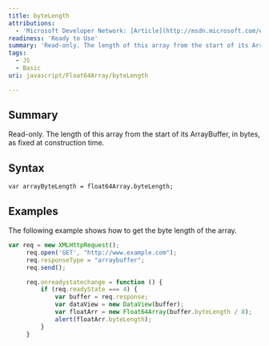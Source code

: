 ```yaml
---
title: byteLength
attributions:
  - 'Microsoft Developer Network: [Article](http://msdn.microsoft.com/en-us/library/ie/br212935(v=vs.94).aspx)'
readiness: 'Ready to Use'
summary: 'Read-only. The length of this array from the start of its ArrayBuffer, in bytes, as fixed at construction time.'
tags:
  - JS
  - Basic
uri: javascript/Float64Array/byteLength

---
```

## Summary

Read-only. The length of this array from the start of its ArrayBuffer, in bytes, as fixed at construction time.

## Syntax

    var arrayByteLength = float64Array.byteLength;

## Examples

The following example shows how to get the byte length of the array.

``` js
var req = new XMLHttpRequest();
     req.open('GET', "http://www.example.com");
     req.responseType = "arraybuffer";
     req.send();

     req.onreadystatechange = function () {
         if (req.readyState === 4) {
             var buffer = req.response;
             var dataView = new DataView(buffer);
             var floatArr = new Float64Array(buffer.byteLength / 8);
             alert(floatArr.byteLength);
         }
     }
```

